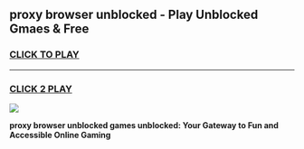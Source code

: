 
## proxy browser unblocked - Play Unblocked Gmaes & Free
<h3>
<a href="https://news.freeplayer.one?title=proxy_browser_unblocked&ref=16F">CLICK TO PLAY</a></h3>
<hr>

<h3>
<a href="https://news.freeplayer.one?title=proxy_browser_unblocked&ref=16F">CLICK 2 PLAY</a>
  
</h3>

<a href="https://news.freeplayer.one?title=proxy_browser_unblocked&ref=16F/"><img src="https://clearcache.store/games.png"></a>


**proxy browser unblocked games unblocked: Your Gateway to Fun and Accessible Online Gaming**
